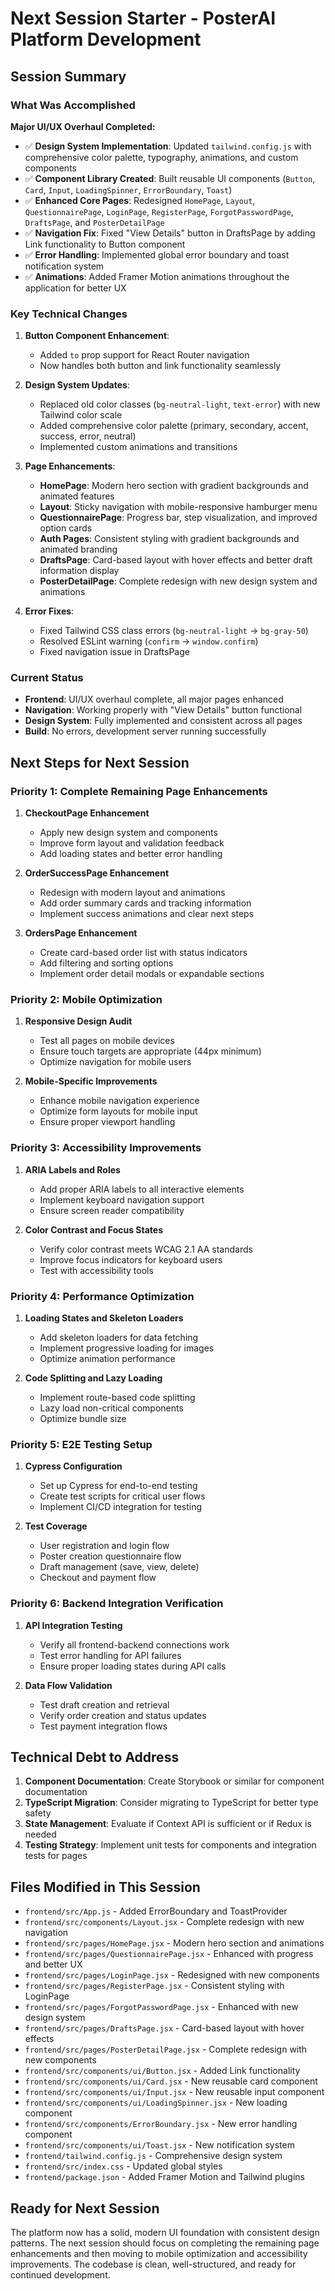 # Next Session Starter - PosterAI Platform Development

## Session Summary

### What Was Accomplished

**Major UI/UX Overhaul Completed:**
- ✅ **Design System Implementation**: Updated `tailwind.config.js` with comprehensive color palette, typography, animations, and custom components
- ✅ **Component Library Created**: Built reusable UI components (`Button`, `Card`, `Input`, `LoadingSpinner`, `ErrorBoundary`, `Toast`)
- ✅ **Enhanced Core Pages**: Redesigned `HomePage`, `Layout`, `QuestionnairePage`, `LoginPage`, `RegisterPage`, `ForgotPasswordPage`, `DraftsPage`, and `PosterDetailPage`
- ✅ **Navigation Fix**: Fixed "View Details" button in DraftsPage by adding Link functionality to Button component
- ✅ **Error Handling**: Implemented global error boundary and toast notification system
- ✅ **Animations**: Added Framer Motion animations throughout the application for better UX

### Key Technical Changes

1. **Button Component Enhancement**: 
   - Added `to` prop support for React Router navigation
   - Now handles both button and link functionality seamlessly

2. **Design System Updates**:
   - Replaced old color classes (`bg-neutral-light`, `text-error`) with new Tailwind color scale
   - Added comprehensive color palette (primary, secondary, accent, success, error, neutral)
   - Implemented custom animations and transitions

3. **Page Enhancements**:
   - **HomePage**: Modern hero section with gradient backgrounds and animated features
   - **Layout**: Sticky navigation with mobile-responsive hamburger menu
   - **QuestionnairePage**: Progress bar, step visualization, and improved option cards
   - **Auth Pages**: Consistent styling with gradient backgrounds and animated branding
   - **DraftsPage**: Card-based layout with hover effects and better draft information display
   - **PosterDetailPage**: Complete redesign with new design system and animations

4. **Error Fixes**:
   - Fixed Tailwind CSS class errors (`bg-neutral-light` → `bg-gray-50`)
   - Resolved ESLint warning (`confirm` → `window.confirm`)
   - Fixed navigation issue in DraftsPage

### Current Status

- **Frontend**: UI/UX overhaul complete, all major pages enhanced
- **Navigation**: Working properly with "View Details" button functional
- **Design System**: Fully implemented and consistent across all pages
- **Build**: No errors, development server running successfully

## Next Steps for Next Session

### Priority 1: Complete Remaining Page Enhancements

1. **CheckoutPage Enhancement**
   - Apply new design system and components
   - Improve form layout and validation feedback
   - Add loading states and better error handling

2. **OrderSuccessPage Enhancement**
   - Redesign with modern layout and animations
   - Add order summary cards and tracking information
   - Implement success animations and clear next steps

3. **OrdersPage Enhancement**
   - Create card-based order list with status indicators
   - Add filtering and sorting options
   - Implement order detail modals or expandable sections

### Priority 2: Mobile Optimization

1. **Responsive Design Audit**
   - Test all pages on mobile devices
   - Ensure touch targets are appropriate (44px minimum)
   - Optimize navigation for mobile users

2. **Mobile-Specific Improvements**
   - Enhance mobile navigation experience
   - Optimize form layouts for mobile input
   - Ensure proper viewport handling

### Priority 3: Accessibility Improvements

1. **ARIA Labels and Roles**
   - Add proper ARIA labels to all interactive elements
   - Implement keyboard navigation support
   - Ensure screen reader compatibility

2. **Color Contrast and Focus States**
   - Verify color contrast meets WCAG 2.1 AA standards
   - Improve focus indicators for keyboard users
   - Test with accessibility tools

### Priority 4: Performance Optimization

1. **Loading States and Skeleton Loaders**
   - Add skeleton loaders for data fetching
   - Implement progressive loading for images
   - Optimize animation performance

2. **Code Splitting and Lazy Loading**
   - Implement route-based code splitting
   - Lazy load non-critical components
   - Optimize bundle size

### Priority 5: E2E Testing Setup

1. **Cypress Configuration**
   - Set up Cypress for end-to-end testing
   - Create test scripts for critical user flows
   - Implement CI/CD integration for testing

2. **Test Coverage**
   - User registration and login flow
   - Poster creation questionnaire flow
   - Draft management (save, view, delete)
   - Checkout and payment flow

### Priority 6: Backend Integration Verification

1. **API Integration Testing**
   - Verify all frontend-backend connections work
   - Test error handling for API failures
   - Ensure proper loading states during API calls

2. **Data Flow Validation**
   - Test draft creation and retrieval
   - Verify order creation and status updates
   - Test payment integration flows

## Technical Debt to Address

1. **Component Documentation**: Create Storybook or similar for component documentation
2. **TypeScript Migration**: Consider migrating to TypeScript for better type safety
3. **State Management**: Evaluate if Context API is sufficient or if Redux is needed
4. **Testing Strategy**: Implement unit tests for components and integration tests for pages

## Files Modified in This Session

- `frontend/src/App.js` - Added ErrorBoundary and ToastProvider
- `frontend/src/components/Layout.jsx` - Complete redesign with new navigation
- `frontend/src/pages/HomePage.jsx` - Modern hero section and animations
- `frontend/src/pages/QuestionnairePage.jsx` - Enhanced with progress and better UX
- `frontend/src/pages/LoginPage.jsx` - Redesigned with new components
- `frontend/src/pages/RegisterPage.jsx` - Consistent styling with LoginPage
- `frontend/src/pages/ForgotPasswordPage.jsx` - Enhanced with new design system
- `frontend/src/pages/DraftsPage.jsx` - Card-based layout with hover effects
- `frontend/src/pages/PosterDetailPage.jsx` - Complete redesign with new components
- `frontend/src/components/ui/Button.jsx` - Added Link functionality
- `frontend/src/components/ui/Card.jsx` - New reusable card component
- `frontend/src/components/ui/Input.jsx` - New reusable input component
- `frontend/src/components/ui/LoadingSpinner.jsx` - New loading component
- `frontend/src/components/ErrorBoundary.jsx` - New error handling component
- `frontend/src/components/ui/Toast.jsx` - New notification system
- `frontend/tailwind.config.js` - Comprehensive design system
- `frontend/src/index.css` - Updated global styles
- `frontend/package.json` - Added Framer Motion and Tailwind plugins

## Ready for Next Session

The platform now has a solid, modern UI foundation with consistent design patterns. The next session should focus on completing the remaining page enhancements and then moving to mobile optimization and accessibility improvements. The codebase is clean, well-structured, and ready for continued development. 